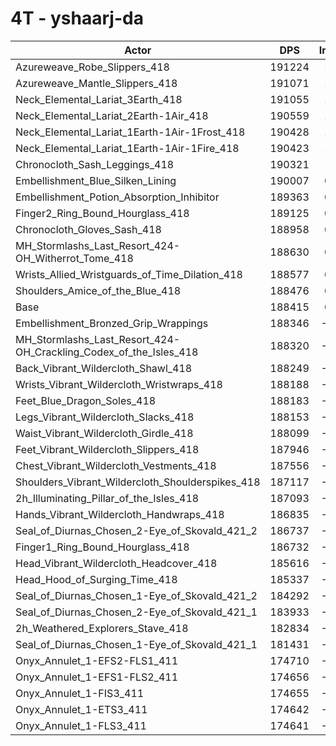 # 4T - yshaarj-da
| Actor | DPS | Increase |
|---|:---:|:---:|
|Azureweave_Robe_Slippers_418|191224|1.49%|
|Azureweave_Mantle_Slippers_418|191071|1.41%|
|Neck_Elemental_Lariat_3Earth_418|191055|1.40%|
|Neck_Elemental_Lariat_2Earth-1Air_418|190559|1.14%|
|Neck_Elemental_Lariat_1Earth-1Air-1Frost_418|190428|1.07%|
|Neck_Elemental_Lariat_1Earth-1Air-1Fire_418|190423|1.07%|
|Chronocloth_Sash_Leggings_418|190321|1.01%|
|Embellishment_Blue_Silken_Lining|190007|0.85%|
|Embellishment_Potion_Absorption_Inhibitor|189363|0.50%|
|Finger2_Ring_Bound_Hourglass_418|189125|0.38%|
|Chronocloth_Gloves_Sash_418|188958|0.29%|
|MH_Stormlashs_Last_Resort_424-OH_Witherrot_Tome_418|188630|0.11%|
|Wrists_Allied_Wristguards_of_Time_Dilation_418|188577|0.09%|
|Shoulders_Amice_of_the_Blue_418|188476|0.03%|
|Base|188415|0.00%|
|Embellishment_Bronzed_Grip_Wrappings|188346|-0.04%|
|MH_Stormlashs_Last_Resort_424-OH_Crackling_Codex_of_the_Isles_418|188320|-0.05%|
|Back_Vibrant_Wildercloth_Shawl_418|188249|-0.09%|
|Wrists_Vibrant_Wildercloth_Wristwraps_418|188188|-0.12%|
|Feet_Blue_Dragon_Soles_418|188183|-0.12%|
|Legs_Vibrant_Wildercloth_Slacks_418|188153|-0.14%|
|Waist_Vibrant_Wildercloth_Girdle_418|188099|-0.17%|
|Feet_Vibrant_Wildercloth_Slippers_418|187946|-0.25%|
|Chest_Vibrant_Wildercloth_Vestments_418|187556|-0.46%|
|Shoulders_Vibrant_Wildercloth_Shoulderspikes_418|187117|-0.69%|
|2h_Illuminating_Pillar_of_the_Isles_418|187093|-0.70%|
|Hands_Vibrant_Wildercloth_Handwraps_418|186835|-0.84%|
|Seal_of_Diurnas_Chosen_2-Eye_of_Skovald_421_2|186737|-0.89%|
|Finger1_Ring_Bound_Hourglass_418|186732|-0.89%|
|Head_Vibrant_Wildercloth_Headcover_418|185616|-1.49%|
|Head_Hood_of_Surging_Time_418|185337|-1.63%|
|Seal_of_Diurnas_Chosen_1-Eye_of_Skovald_421_2|184292|-2.19%|
|Seal_of_Diurnas_Chosen_2-Eye_of_Skovald_421_1|183933|-2.38%|
|2h_Weathered_Explorers_Stave_418|182834|-2.96%|
|Seal_of_Diurnas_Chosen_1-Eye_of_Skovald_421_1|181431|-3.71%|
|Onyx_Annulet_1-EFS2-FLS1_411|174710|-7.27%|
|Onyx_Annulet_1-EFS1-FLS2_411|174656|-7.30%|
|Onyx_Annulet_1-FIS3_411|174655|-7.30%|
|Onyx_Annulet_1-ETS3_411|174642|-7.31%|
|Onyx_Annulet_1-FLS3_411|174641|-7.31%|

